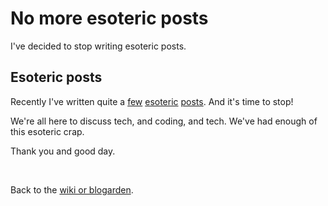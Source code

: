 # No more esoteric posts

I've decided to stop writing esoteric posts.

## Esoteric posts

Recently I've written quite a [few](/wikiblogarden/men/) [esoteric](/wikiblogarden/better-computing/worse-computing/no-more-tools/) [posts](https://www.todepond.com/wikiblogarden/men/no/not/like/that/). And it's time to stop!

We're all here to discuss tech, and coding, and tech. We've had enough of this esoteric crap.

Thank you and good day.

<br>

Back to the [wiki or blogarden](/wikiblogarden).
